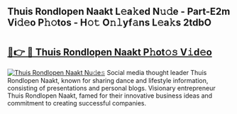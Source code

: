 ## Thuis Rondlopen Naakt L𝚎a𝚔ed N𝚞𝚍e - Part-E2m Vi𝚍𝚎o P𝚑𝚘tos - H𝚘𝚝 O𝚗𝚕yf𝚊ns L𝚎a𝚔s 2tdbO

# <h2><a href="http://kfare5.oniu.top/?m=Thuis+Rondlopen+Naakt">🔗👉 🔴 Thuis Rondlopen Naakt P𝚑ot𝚘𝚜 V𝚒d𝚎o</a></h2>

[![Thuis Rondlopen Naakt Nu𝚍e𝚜](https://i.imgur.com/0qMVB7G.gif)](http://kfare5.oniu.top/?m=Thuis+Rondlopen+Naakt)
Social media thought leader Thuis Rondlopen Naakt, known for sharing dance and lifestyle information, consisting of presentations and personal blogs. Visionary entrepreneur Thuis Rondlopen Naakt, famed for their innovative business ideas and commitment to creating successful companies.  
